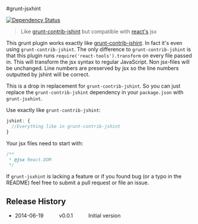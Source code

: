 #grunt-jsxhint

[![Dependency Status](https://david-dm.org/tillarnold/grunt-jsxhint.svg)](https://david-dm.org/tillarnold/grunt-jsxhint)

> Like [grunt-contrib-jshint](https://github.com/gruntjs/grunt-contrib-jshint) but compatible with [react's](https://github.com/facebook/react) jsx


This grunt plugin works exactly like [grunt-contrib-jshint](https://github.com/gruntjs/grunt-contrib-jshint). In fact it's even using `grunt-contrib-jshint`. The only difference to `grunt-contrib-jshint` is that this plugin runs `require('react-tools').transform` on every file passed in. This will transform the jsx syntax to regular JavaScript. Non jsx-files will be unchanged. Line numbers are preserved by jsx so the line numbers outputted by jshint will be correct.

This is a drop in replacement for `grunt-contrib-jshint`. So you can just replace the `grunt-contrib-jshint` dependency in your `package.json` with `grunt-jsxhint`.

Use exactly like `grunt-contrib-jshint`:


```js
jshint: {
  //Everything like in grunt-contrib-jshint
}
```

Your jsx files need to start with:

```js
/**
 * @jsx React.DOM
 */
```
 
If `grunt-jsxhint` is lacking a feature or if you found bug (or a typo in the README) feel free to submit a pull request or file an issue.


## Release History
* 2014-06-19   v0.0.1   Initial version

